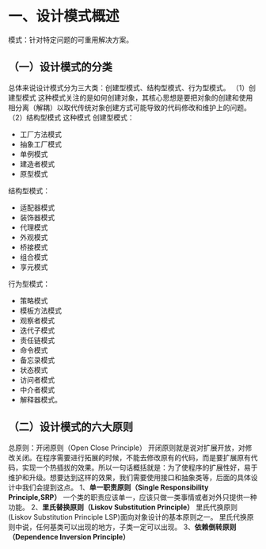 # 一、设计模式概述

模式：针对特定问题的可重用解决方案。

## （一）设计模式的分类
总体来说设计模式分为三大类：创建型模式、结构型模式、行为型模式。
（1）创建型模式
这种模式关注的是如何创建对象，其核心思想是要把对象的创建和使用相分离（解耦）以取代传统对象创建方式可能导致的代码修改和维护上的问题。
（2）结构型模式
这种模式
创建型模式：
+ 工厂方法模式
+ 抽象工厂模式
+ 单例模式
+ 建造者模式
+ 原型模式

结构型模式：
+ 适配器模式
+ 装饰器模式
+ 代理模式
+ 外观模式
+ 桥接模式
+ 组合模式
+ 享元模式

行为型模式：
+ 策略模式
+ 模板方法模式
+ 观察者模式
+ 迭代子模式
+ 责任链模式
+ 命令模式
+ 备忘录模式
+ 状态模式
+ 访问者模式
+ 中介者模式
+ 解释器模式。

## （二）设计模式的六大原则
总原则：开闭原则（Open Close Principle）
开闭原则就是说对扩展开放，对修改关闭。在程序需要进行拓展的时候，不能去修改原有的代码，而是要扩展原有代码，实现一个热插拔的效果。所以一句话概括就是：为了使程序的扩展性好，易于维护和升级。想要达到这样的效果，我们需要使用接口和抽象类等，后面的具体设计中我们会提到这点。
1、**单一职责原则（Single Responsibility Principle,SRP）**
一个类的职责应该单一，应该只做一类事情或者对外只提供一种功能。
2、**里氏替换原则（Liskov Substitution Principle）**
里氏代换原则(Liskov Substitution Principle LSP)面向对象设计的基本原则之一。 里氏代换原则中说，任何基类可以出现的地方，子类一定可以出现。
3、**依赖倒转原则（Dependence Inversion Principle）**
